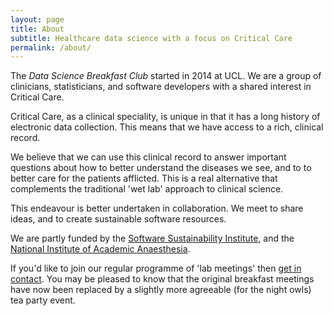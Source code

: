```yaml
---
layout: page
title: About
subtitle: Healthcare data science with a focus on Critical Care
permalink: /about/
---
```



The *Data Science Breakfast Club* started in 2014 at UCL. We are a group of clinicians, statisticians, and software developers with a shared interest in Critical Care. 
​

Critical Care, as a clinical speciality, is unique in that it has a long history of electronic data collection. This means that we have access to a rich, clinical record.
​

We believe that we can use this clinical record to answer important questions about how to better understand the diseases we see, and to to better care for the patients afflicted. This is a real alternative that complements the traditional 'wet lab' approach to clinical science.
​

This endeavour is better undertaken in collaboration. We meet to share ideas, and to create sustainable software resources.
​

We are partly funded by the [Software Sustainability Institute](http://www.software.ac.uk), and the [National Institute of Academic Anaesthesia](http://www.software.ac.uk/resources/guides-everything/using-git-shared-folders-and-virtual-machines).
​

If you'd like to join our regular programme of 'lab meetings' then [get in contact](mailto:hello@datascibc.org). You may be pleased to know that the original breakfast meetings have now been replaced by a slightly more agreeable (for the night owls) tea party event.
